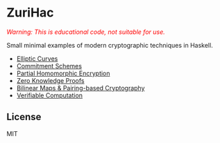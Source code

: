ZuriHac
=======

<em style="color:red"> Warning: This is educational code, not suitable for use. </em>

Small minimal examples of modern cryptographic techniques in Haskell.

* [Elliptic Curves](ecc/)
* [Commitment Schemes](commitment/)
* [Partial Homomorphic Encryption](homo/)
* [Zero Knowledge Proofs](sigma/)
* [Bilinear Maps & Pairing-based Cryptography](pairing/)
* [Verifiable Computation](zkp/)

License 
-------

MIT
